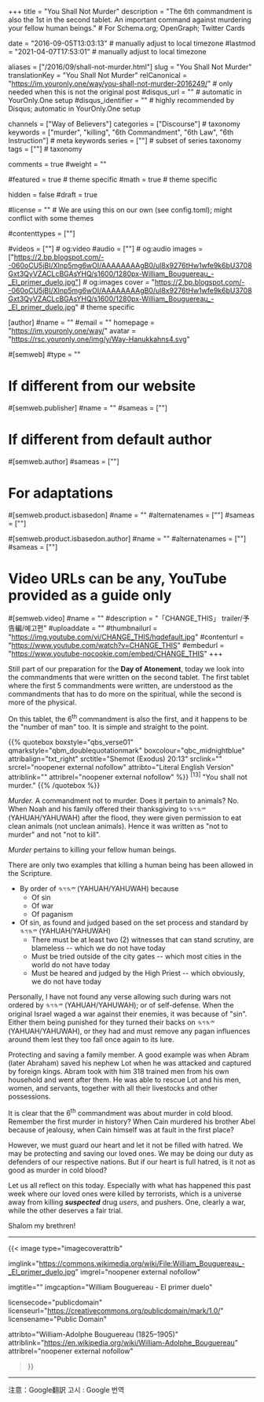 +++
title = "You Shall Not Murder"
description = "The 6th commandment is also the 1st in the second tablet. An important command against murdering your fellow human beings."  # For Schema.org; OpenGraph; Twitter Cards

date = "2016-09-05T13:03:13"                          # manually adjust to local timezone
#lastmod = "2021-04-07T17:53:01"                 # manually adjust to local timezone

aliases = ["/2016/09/shall-not-murder.html"]
slug = "You Shall Not Murder"
translationKey = "You Shall Not Murder"
relCanonical = "https://im.youronly.one/way/you-shall-not-murder-2016249/"                           # only needed when this is not the original post
#disqus_url = ""                                                    # automatic in YourOnly.One setup
#disqus_identifier = ""                                             # highly recommended by Disqus; automatic in YourOnly.One setup

channels = ["Way of Believers"]
categories = ["Discourse"]                           # taxonomy
keywords = ["murder", "killing", "6th Commandment", "6th Law", "6th Instruction"]                             # meta keywords
series = [""]                               # subset of series taxonomy
tags = [""]                                 # taxonomy

comments = true
#weight = ""

#featured = true                              # theme specific
#math = true                                  # theme specific

hidden = false
#draft = true

#license = ""                                 # We are using this on our own (see config.toml); might conflict with some themes

#contenttypes = [""]

#videos = [""]                                # og:video
#audio = [""]                                 # og:audio
images = ["https://2.bp.blogspot.com/--060oCU5jBI/Xlnp5mg6wOI/AAAAAAAAgB0/ul8x9276tHw1wfe9k6bU3708Gxt3QyVZACLcBGAsYHQ/s1600/1280px-William_Bouguereau_-_El_primer_duelo.jpg"]    # og:images
cover = "https://2.bp.blogspot.com/--060oCU5jBI/Xlnp5mg6wOI/AAAAAAAAgB0/ul8x9276tHw1wfe9k6bU3708Gxt3QyVZACLcBGAsYHQ/s1600/1280px-William_Bouguereau_-_El_primer_duelo.jpg"       # theme specific

[author]
#name = ""
#email = ""
homepage = "https://im.youronly.one/way/"
avatar = "https://rsc.youronly.one/img/y/Way-Hanukkahns4.svg"

#[semweb]
#type = ""

# If different from our website
#[semweb.publisher]
#name = ""
#sameas = [""]

# If different from default author
#[semweb.author]
#sameas = [""]

# For adaptations
#[semweb.product.isbasedon]
#name = ""
#alternatenames = [""]
#sameas = [""]

#[semweb.product.isbasedon.author]
#name = ""
#alternatenames = [""]
#sameas = [""]

# Video URLs can be any, YouTube provided as a guide only
#[semweb.video]
#name = ""
#description = "「CHANGE_THIS」 trailer/予告編/예고편"
#uploaddate = ""
#thumbnailurl = "https://img.youtube.com/vi/CHANGE_THIS/hqdefault.jpg"
#contenturl = "https://www.youtube.com/watch?v=CHANGE_THIS"
#embedurl = "https://www.youtube-nocookie.com/embed/CHANGE_THIS"
+++

Still part of our preparation for the **Day of Atonement**, today we look into the commandments that were written on the second tablet. The first tablet where the first 5 commandments were written, are understood as the commandments that has to do more on the spiritual, while the second is more of the physical.

On this tablet, the 6<sup>th</sup> commandment is also the first, and it happens to be the "number of man" too. It is simple and straight to the point.

<!--more-->

{{% quotebox boxstyle="qbs_verse01" qmarkstyle="qbm_doublequotationmark" boxcolour="qbc_midnightblue" attribalign="txt_right" srctitle="Shemot (Exodus) 20:13" srclink="" srcrel="noopener external nofollow" attribto="Literal English Version" attriblink="" attribrel="noopener external nofollow" %}}
<sup>[13]</sup> "You shall not murder."
{{% /quotebox %}}

*Murder.* A commandment not to murder. Does it pertain to animals? No. When Noah and his family offered their thanksgiving to <bdo dir="rtl" lang="hbo-Hebr">𐤉𐤄𐤅𐤄</bdo> (YAHUAH/YAHUWAH) after the flood, they were given permission to eat clean animals (not unclean animals). Hence it was written as "not to murder" and not "not to kill".

*Murder* pertains to killing your fellow human beings.

There are only two examples that killing a human being has been allowed in the Scripture.
<ul class="custom_liststyle checkmark list-red">
  <li>By order of <bdo dir="rtl" lang="hbo-Hebr">𐤉𐤄𐤅𐤄</bdo> (YAHUAH/YAHUWAH) because
    <ul class="custom_liststyle omark-black list-red">
      <li>Of sin</li>
      <li>Of war</li>
      <li>Of paganism</li>
    </ul>
  </li>
  <li>Of sin, as found and judged based on the set process and standard by <bdo dir="rtl" lang="hbo-Hebr">𐤉𐤄𐤅𐤄</bdo> (YAHUAH/YAHUWAH)
    <ul class="custom_liststyle checkmark-heavy list-green">
      <li>There must be at least two (2) witnesses that can stand scrutiny, are blameless -- which we do not have today</li>
      <li>Must be tried outside of the city gates -- which most cities in the world do not have today</li>
      <li>Must be heared and judged by the High Priest -- which obviously, we do not have today</li>
    </ul>
  </li>
</ul>

Personally, I have not found any verse allowing such during wars not ordered by <bdo dir="rtl" lang="hbo-Hebr">𐤉𐤄𐤅𐤄</bdo> (YAHUAH/YAHUWAH); or of self-defense. When the original Israel waged a war against their enemies, it was because of "sin". Either them being punished for they turned their backs on <bdo dir="rtl" lang="hbo-Hebr">𐤉𐤄𐤅𐤄</bdo> (YAHUAH/YAHUWAH), or they had and must remove any pagan influences around them lest they too fall once again to its lure.

Protecting and saving a family member. A good example was when Abram (later Abraham) saved his nephew Lot when he was attacked and captured by foreign kings. Abram took with him 318 trained men from his own household and went after them. He was able to rescue Lot and his men, women, and servants, together with all their livestocks and other possessions.

It is clear that the 6<sup>th</sup> commandment was about murder in cold blood. Remember the first murder in history? When Cain murdered his brother Abel because of jealousy, when Cain himself was at fault in the first place?

However, we must guard our heart and let it not be filled with hatred. We may be protecting and saving our loved ones. We may be doing our duty as defenders of our respective nations. But if our heart is full hatred, is it not as good as murder in cold blood?

Let us all reflect on this today. Especially with what has happened this past week where our loved ones were killed by terrorists, which is a universe away from killing ***suspected*** drug *users*, and pushers. One, clearly a war, while the other deserves a fair trial.

Shalom my brethren!

-------

{{< image
  type="imagecoverattrib"

  imglink="https://commons.wikimedia.org/wiki/File:William_Bouguereau_-_El_primer_duelo.jpg"
  imgrel="noopener external nofollow"

  imgtitle=""
  imgcaption="William Bouguereau - El primer duelo"

  licensecode="publicdomain"
  licenseurl="https://creativecommons.org/publicdomain/mark/1.0/"
  licensename="Public Domain"

  attribto="William-Adolphe Bouguereau (1825–1905)"
  attriblink="https://en.wikipedia.org/wiki/William-Adolphe_Bouguereau"
  attribrel="noopener external nofollow"
>}}

-------

注意：Google翻訳
고시 : Google 번역
